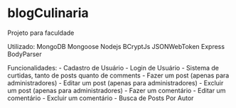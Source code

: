 # blogCulinaria
Projeto para faculdade

Utilizado:
    MongoDB
        Mongoose
    Nodejs
        BCryptJs
        JSONWebToken
        Express
        BodyParser

Funcionalidades:
    - Cadastro de Usuário
    - Login de Usuário
    - Sistema de curtidas, tanto de posts quanto de comments
    - Fazer um post (apenas para administradores)
    - Editar um post (apenas para administradores)
    - Excluir um post (apenas para administradores)
    - Fazer um comentário
    - Editar um comentário
    - Excluir um comentário
    - Busca de Posts Por Autor
